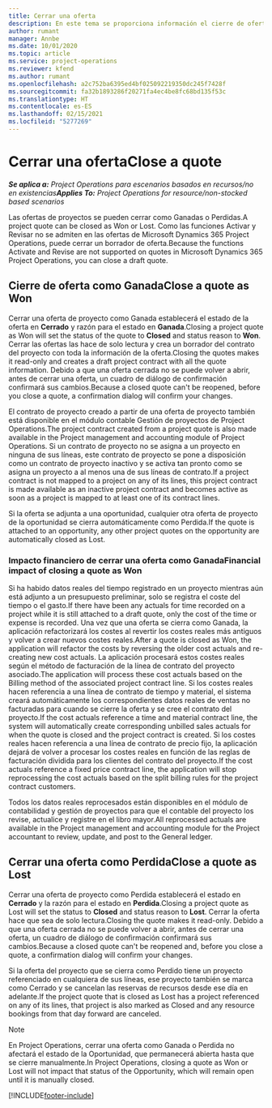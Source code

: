 ```yaml
---
title: Cerrar una oferta
description: En este tema se proporciona información el cierre de ofertas en Project Operations.
author: rumant
manager: Annbe
ms.date: 10/01/2020
ms.topic: article
ms.service: project-operations
ms.reviewer: kfend
ms.author: rumant
ms.openlocfilehash: a2c752ba6395ed4bf025092219350dc245f7428f
ms.sourcegitcommit: fa32b1893286f20271fa4ec4be8fc68bd135f53c
ms.translationtype: HT
ms.contentlocale: es-ES
ms.lasthandoff: 02/15/2021
ms.locfileid: "5277269"
---
```

# <a name="close-a-quote"></a><span data-ttu-id="5d4b1-103">Cerrar una oferta</span><span class="sxs-lookup"><span data-stu-id="5d4b1-103">Close a quote</span></span>

<span data-ttu-id="5d4b1-104">_**Se aplica a:** Project Operations para escenarios basados en recursos/no en existencias_</span><span class="sxs-lookup"><span data-stu-id="5d4b1-104">_**Applies To:** Project Operations for resource/non-stocked based scenarios_</span></span>

<span data-ttu-id="5d4b1-105">Las ofertas de proyectos se pueden cerrar como Ganadas o Perdidas.</span><span class="sxs-lookup"><span data-stu-id="5d4b1-105">A project quote can be closed as Won or Lost.</span></span> <span data-ttu-id="5d4b1-106">Como las funciones Activar y Revisar no se admiten en las ofertas de Microsoft Dynamics 365 Project Operations, puede cerrar un borrador de oferta.</span><span class="sxs-lookup"><span data-stu-id="5d4b1-106">Because the functions Activate and Revise are not supported on quotes in Microsoft Dynamics 365 Project Operations, you can close a draft quote.</span></span>

## <a name="close-a-quote-as-won"></a><span data-ttu-id="5d4b1-107">Cierre de oferta como Ganada</span><span class="sxs-lookup"><span data-stu-id="5d4b1-107">Close a quote as Won</span></span>

<span data-ttu-id="5d4b1-108">Cerrar una oferta de proyecto como Ganada establecerá el estado de la oferta en **Cerrado** y razón para el estado en **Ganada**.</span><span class="sxs-lookup"><span data-stu-id="5d4b1-108">Closing a project quote as Won will set the status of the quote to **Closed** and status reason to **Won**.</span></span> <span data-ttu-id="5d4b1-109">Cerrar las ofertas las hace de solo lectura y crea un borrador del contrato del proyecto con toda la información de la oferta.</span><span class="sxs-lookup"><span data-stu-id="5d4b1-109">Closing the quotes makes it read-only and creates a draft project contract with all the quote information.</span></span> <span data-ttu-id="5d4b1-110">Debido a que una oferta cerrada no se puede volver a abrir, antes de cerrar una oferta, un cuadro de diálogo de confirmación confirmará sus cambios.</span><span class="sxs-lookup"><span data-stu-id="5d4b1-110">Because a closed quote can't be reopened, before you close a quote, a confirmation dialog will confirm your changes.</span></span>

<span data-ttu-id="5d4b1-111">El contrato de proyecto creado a partir de una oferta de proyecto también está disponible en el módulo contable Gestión de proyectos de Project Operations.</span><span class="sxs-lookup"><span data-stu-id="5d4b1-111">The project contract created from a project quote is also made available in the Project management and accounting module of Project Operations.</span></span> <span data-ttu-id="5d4b1-112">Si un contrato de proyecto no se asigna a un proyecto en ninguna de sus líneas, este contrato de proyecto se pone a disposición como un contrato de proyecto inactivo y se activa tan pronto como se asigna un proyecto a al menos una de sus líneas de contrato.</span><span class="sxs-lookup"><span data-stu-id="5d4b1-112">If a project contract is not mapped to a project on any of its lines, this project contract is made available as an inactive project contract and becomes active as soon as a project is mapped to at least one of its contract lines.</span></span>

<span data-ttu-id="5d4b1-113">Si la oferta se adjunta a una oportunidad, cualquier otra oferta de proyecto de la oportunidad se cierra automáticamente como Perdida.</span><span class="sxs-lookup"><span data-stu-id="5d4b1-113">If the quote is attached to an opportunity, any other project quotes on the opportunity are automatically closed as Lost.</span></span>

### <a name="financial-impact-of-closing-a-quote-as-won"></a><span data-ttu-id="5d4b1-114">Impacto financiero de cerrar una oferta como Ganada</span><span class="sxs-lookup"><span data-stu-id="5d4b1-114">Financial impact of closing a quote as Won</span></span>

<span data-ttu-id="5d4b1-115">Si ha habido datos reales del tiempo registrado en un proyecto mientras aún está adjunto a un presupuesto preliminar, solo se registra el coste del tiempo o el gasto.</span><span class="sxs-lookup"><span data-stu-id="5d4b1-115">If there have been any actuals for time recorded on a project while it is still attached to a draft quote, only the cost of the time or expense is recorded.</span></span> <span data-ttu-id="5d4b1-116">Una vez que una oferta se cierra como Ganada, la aplicación refactorizará los costes al revertir los costes reales más antiguos y volver a crear nuevos costes reales.</span><span class="sxs-lookup"><span data-stu-id="5d4b1-116">After a quote is closed as Won, the application will refactor the costs by reversing the older cost actuals and re-creating new cost actuals.</span></span> <span data-ttu-id="5d4b1-117">La aplicación procesará estos costes reales según el método de facturación de la línea de contrato del proyecto asociado.</span><span class="sxs-lookup"><span data-stu-id="5d4b1-117">The application will process these cost actuals based on the Billing method of the associated project contract line.</span></span> <span data-ttu-id="5d4b1-118">Si los costes reales hacen referencia a una línea de contrato de tiempo y material, el sistema creará automáticamente los correspondientes datos reales de ventas no facturadas para cuando se cierre la oferta y se cree el contrato del proyecto.</span><span class="sxs-lookup"><span data-stu-id="5d4b1-118">If the cost actuals reference a time and material contract line, the system will automatically create corresponding unbilled sales actuals for when the quote is closed and the project contract is created.</span></span> <span data-ttu-id="5d4b1-119">Si los costes reales hacen referencia a una línea de contrato de precio fijo, la aplicación dejará de volver a procesar los costes reales en función de las reglas de facturación dividida para los clientes del contrato del proyecto.</span><span class="sxs-lookup"><span data-stu-id="5d4b1-119">If the cost actuals reference a fixed price contract line, the application will stop reprocessing the cost actuals based on the split billing rules for the project contract customers.</span></span>

<span data-ttu-id="5d4b1-120">Todos los datos reales reprocesados están disponibles en el módulo de contabilidad y gestión de proyectos para que el contable del proyecto los revise, actualice y registre en el libro mayor.</span><span class="sxs-lookup"><span data-stu-id="5d4b1-120">All reprocessed actuals are available in the Project management and accounting module for the Project accountant to review, update, and post to the General ledger.</span></span> 

## <a name="close-a-quote-as-lost"></a><span data-ttu-id="5d4b1-121">Cerrar una oferta como Perdida</span><span class="sxs-lookup"><span data-stu-id="5d4b1-121">Close a quote as Lost</span></span>

<span data-ttu-id="5d4b1-122">Cerrar una oferta de proyecto como Perdida establecerá el estado en **Cerrado** y la razón para el estado en **Perdida**.</span><span class="sxs-lookup"><span data-stu-id="5d4b1-122">Closing a project quote as Lost will set the status to **Closed** and status reason to **Lost**.</span></span> <span data-ttu-id="5d4b1-123">Cerrar la oferta hace que sea de solo lectura.</span><span class="sxs-lookup"><span data-stu-id="5d4b1-123">Closing the quote makes it read-only.</span></span> <span data-ttu-id="5d4b1-124">Debido a que una oferta cerrada no se puede volver a abrir, antes de cerrar una oferta, un cuadro de diálogo de confirmación confirmará sus cambios.</span><span class="sxs-lookup"><span data-stu-id="5d4b1-124">Because a closed quote can't be reopened and, before you close a quote, a confirmation dialog will confirm your changes.</span></span>

<span data-ttu-id="5d4b1-125">Si la oferta del proyecto que se cierra como Perdido tiene un proyecto referenciado en cualquiera de sus líneas, ese proyecto también se marca como Cerrado y se cancelan las reservas de recursos desde ese día en adelante.</span><span class="sxs-lookup"><span data-stu-id="5d4b1-125">If the project quote that is closed as Lost has a project referenced on any of its lines, that project is also marked as Closed and any resource bookings from that day forward are canceled.</span></span>

> [!NOTE]
> <span data-ttu-id="5d4b1-126">En Project Operations, cerrar una oferta como Ganada o Perdida no afectará el estado de la Oportunidad, que permanecerá abierta hasta que se cierre manualmente.</span><span class="sxs-lookup"><span data-stu-id="5d4b1-126">In Project Operations, closing a quote as Won or Lost will not impact that status of the Opportunity, which will remain open until it is manually closed.</span></span>


[!INCLUDE[footer-include](../includes/footer-banner.md)]